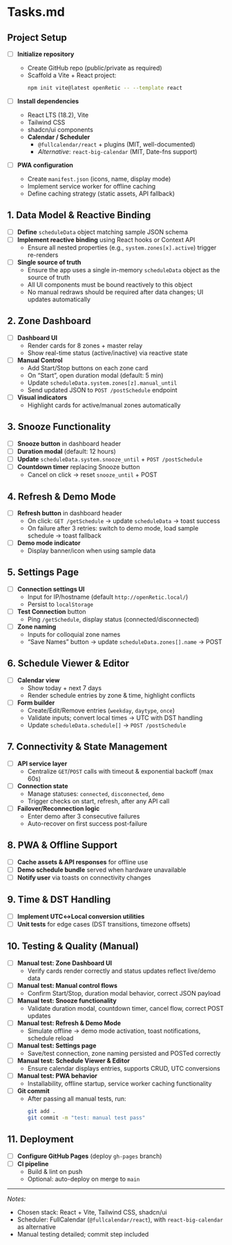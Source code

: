 
# Tasks.md

## Project Setup
- [ ] **Initialize repository**  
  - Create GitHub repo (public/private as required)  
  - Scaffold a Vite + React project:
    ```bash
    npm init vite@latest openRetic -- --template react
    ```
- [ ] **Install dependencies**  
  - React LTS (18.2), Vite  
  - Tailwind CSS  
  - shadcn/ui components  
  - **Calendar / Scheduler**  
    - `@fullcalendar/react` + plugins (MIT, well-documented)  
    - _Alternative_: `react-big-calendar` (MIT, Date-fns support)

- [ ] **PWA configuration**  
  - Create `manifest.json` (icons, name, display mode)  
  - Implement service worker for offline caching  
  - Define caching strategy (static assets, API fallback)

## 1. Data Model & Reactive Binding
- [ ] **Define** `scheduleData` object matching sample JSON schema  
- [ ] **Implement reactive binding** using React hooks or Context API  
  - Ensure all nested properties (e.g., `system.zones[x].active`) trigger re-renders
- [ ] **Single source of truth**
  - Ensure the app uses a single in-memory `scheduleData` object as the source of truth
  - All UI components must be bound reactively to this object
  - No manual redraws should be required after data changes; UI updates automatically

## 2. Zone Dashboard
- [ ] **Dashboard UI**  
  - Render cards for 8 zones + master relay  
  - Show real-time status (active/inactive) via reactive state  
- [ ] **Manual Control**  
  - Add Start/Stop buttons on each zone card  
  - On “Start”, open duration modal (default: 5 min)  
  - Update `scheduleData.system.zones[z].manual_until`  
  - Send updated JSON to `POST /postSchedule` endpoint  
- [ ] **Visual indicators**  
  - Highlight cards for active/manual zones automatically

## 3. Snooze Functionality
- [ ] **Snooze button** in dashboard header  
- [ ] **Duration modal** (default: 12 hours)  
- [ ] **Update** `scheduleData.system.snooze_until` + `POST /postSchedule`  
- [ ] **Countdown timer** replacing Snooze button  
  - Cancel on click → reset `snooze_until` + POST

## 4. Refresh & Demo Mode
- [ ] **Refresh button** in dashboard header  
  - On click: `GET /getSchedule` → update `scheduleData` → toast success  
  - On failure after 3 retries: switch to demo mode, load sample schedule → toast fallback  
- [ ] **Demo mode indicator**  
  - Display banner/icon when using sample data

## 5. Settings Page
- [ ] **Connection settings UI**  
  - Input for IP/hostname (default `http://openRetic.local/`)  
  - Persist to `localStorage`  
- [ ] **Test Connection** button  
  - Ping `/getSchedule`, display status (connected/disconnected)  
- [ ] **Zone naming**  
  - Inputs for colloquial zone names  
  - “Save Names” button → update `scheduleData.zones[].name` → POST

## 6. Schedule Viewer & Editor
- [ ] **Calendar view**  
  - Show today + next 7 days  
  - Render schedule entries by zone & time, highlight conflicts  
- [ ] **Form builder**  
  - Create/Edit/Remove entries (`weekday`, `daytype`, `once`)  
  - Validate inputs; convert local times → UTC with DST handling  
  - Update `scheduleData.schedule[]` → `POST /postSchedule`

## 7. Connectivity & State Management
- [ ] **API service layer**  
  - Centralize `GET`/`POST` calls with timeout & exponential backoff (max 60s)  
- [ ] **Connection state**  
  - Manage statuses: `connected`, `disconnected`, `demo`  
  - Trigger checks on start, refresh, after any API call  
- [ ] **Failover/Reconnection logic**  
  - Enter demo after 3 consecutive failures  
  - Auto-recover on first success post-failure

## 8. PWA & Offline Support
- [ ] **Cache assets & API responses** for offline use  
- [ ] **Demo schedule bundle** served when hardware unavailable  
- [ ] **Notify user** via toasts on connectivity changes

## 9. Time & DST Handling
- [ ] **Implement UTC↔Local conversion utilities**  
- [ ] **Unit tests** for edge cases (DST transitions, timezone offsets)

## 10. Testing & Quality (Manual)
- [ ] **Manual test: Zone Dashboard UI**  
  - Verify cards render correctly and status updates reflect live/demo data  
- [ ] **Manual test: Manual control flows**  
  - Confirm Start/Stop, duration modal behavior, correct JSON payload  
- [ ] **Manual test: Snooze functionality**  
  - Validate duration modal, countdown timer, cancel flow, correct POST updates  
- [ ] **Manual test: Refresh & Demo Mode**  
  - Simulate offline → demo mode activation, toast notifications, schedule reload  
- [ ] **Manual test: Settings page**  
  - Save/test connection, zone naming persisted and POSTed correctly  
- [ ] **Manual test: Schedule Viewer & Editor**  
  - Ensure calendar displays entries, supports CRUD, UTC conversions  
- [ ] **Manual test: PWA behavior**  
  - Installability, offline startup, service worker caching functionality  
- [ ] **Git commit**  
  - After passing all manual tests, run:
    ```bash
    git add .
    git commit -m "test: manual test pass"
    ```

## 11. Deployment
- [ ] **Configure GitHub Pages** (deploy `gh-pages` branch)  
- [ ] **CI pipeline**  
  - Build & lint on push  
  - Optional: auto-deploy on merge to `main`

---

*Notes:*  
- Chosen stack: React + Vite, Tailwind CSS, shadcn/ui  
- Scheduler: FullCalendar (`@fullcalendar/react`), with `react-big-calendar` as alternative  
- Manual testing detailed; commit step included
